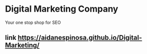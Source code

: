 # Digital Marketing Company

Your one stop shop for SEO

## link https://aidanespinosa.github.io/Digital-Marketing/
